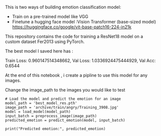 This is two ways of building emotion classification model:
- Train on a pre-trained model like VGG
- Finetune a hugging face model :Vision Transformer (base-sized model) https://huggingface.co/google/vit-base-patch16-224-in21k



This repository contains the code for training a ResNet18 model on a custom dataset Fer2013 using PyTorch.  

The best model I saved here has :  

Train Loss: 0.960147514348662, Val Loss: 1.0336924475444929, Val Acc: 0.6544 

 At the end of this notebook , i create a pipline to use this model for any images.  
 
 Change the image_path to the images you would like to test
 ```
 # Load the model and predict the emotion for an image
model_path = 'best_model_res.pth'
image_path = 'archive/train/angry/Training_3908.jpg'
model = load_model(model_path)
input_batch = preprocess_image(image_path)
predicted_emotion = predict_emotion(model, input_batch)

print("Predicted emotion:", predicted_emotion)
 ```
